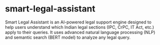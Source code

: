 # smart-legal-assistant
Smart Legal Assistant is an AI-powered legal support engine designed to help users understand which Indian legal sections (IPC, CrPC, IT Act, etc.) apply to their queries. It uses advanced natural language processing (NLP) and semantic search (BERT model) to analyze any legal query.
